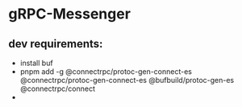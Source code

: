 # gRPC-Messenger


## dev requirements:
- install buf
- pnpm add -g @connectrpc/protoc-gen-connect-es @connectrpc/protoc-gen-connect-es @bufbuild/protoc-gen-es @connectrpc/connect
- 